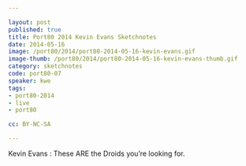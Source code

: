 ```yaml
---

layout: post
published: true
title: Port80 2014 Kevin Evans Sketchnotes
date: 2014-05-16
image: /port80/2014/port80-2014-05-16-kevin-evans.gif
image-thumb: /port80/2014/port80-2014-05-16-kevin-evans-thumb.gif
category: sketchnotes
code: port80-07
speaker: kwe
tags:
- port80-2014
- live
- port80

cc: BY-NC-SA

---
```


Kevin Evans : These ARE the Droids you’re looking for.
